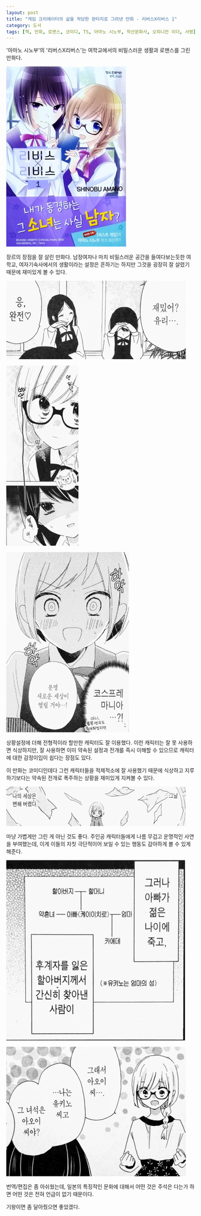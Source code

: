 ```yaml
---
layout: post
title: "게임 크리에이터의 삶을 적당한 판타지로 그려낸 만화 - 리버스X리버스 1"
category: 도서
tags: [책, 만화, 로맨스, 코미디, TS, 아마노 시노부, 학산문화사, 오피니언 리더, 서평]
---
```


'아마노 시노부'의
'리버스X리버스'는
여학교에서의 비밀스러운 생활과 로맨스를 그린 만화다.

![표지](/images/reverse-rebitrh-comic-book-h480.jpg)

장르의 장점을 잘 살린 만화다.
남장여자나 마치 비밀스러운 공간을 들여다보는듯한 여학교, 여자기숙사에서의 생활이라는 설정은 흔하기는 하지만
그것을 굉장히 잘 살렸기 때문에 재미있게 볼 수 있다.

![47](/images/reverse-rebitrh-comic-book-p047.jpg)

![57](/images/reverse-rebitrh-comic-book-p057.jpg)

![101](/images/reverse-rebitrh-comic-book-p101.jpg)

상황설정에 더해 전형적이라 할만한 캐릭터도 잘 이용했다.
이런 캐릭터는 잘 못 사용하면 식상하지만,
잘 사용하면 이미 약속된 설정과 전개를 즉시 이해할 수 있으므로
캐릭터에 대한 감정이입이 쉽다는 장점도 있다.

이 만화는 코미디인데다 그런 캐릭터들을 적제적소에 잘 사용했기 때문에
식상하고 지루하기보다는 약속된 전개로 폭주하는 상황을 재미있게 지켜볼 수 있다.

![5](/images/reverse-rebitrh-comic-book-p005.jpg)

마냥 가볍게만 그린 게 아닌 것도 좋다.
주인공 캐릭터들에게 나름 무겁고 운명적인 사연을 부여했는데,
이게 이들의 자칫 극단적이어 보일 수 있는 행동도 감아하게 볼 수 있게 해준다.

![49](/images/reverse-rebitrh-comic-book-p049.jpg)

![156](/images/reverse-rebitrh-comic-book-p156.jpg)

번역/편집은 좀 아쉬웠는데,
일본의 특징적인 문화에 대해서
어떤 것은 주석은 다는가 하면 어떤 것은 전혀 언급이 없기 때문이다.

기왕이면 좀 달아줬으면 좋았겠다.
